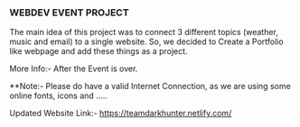 ### WEBDEV EVENT PROJECT

The main idea of this project was to connect 3 different topics (weather, music and email) to a single website.
So, we decided to Create a Portfolio like webpage and add these things as a project.

More Info:- After the Event is over.


**Note:- Please do have a valid Internet Connection, as we are using some online fonts, icons and .....

Updated Website Link:-
https://teamdarkhunter.netlify.com/
